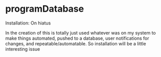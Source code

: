 # programDatabase
Installation: On hiatus 

In the creation of this is totally just used whatever was on my system to make things automated, pushed to a database,
user notifications for changes, and repeatable/automatable. So installation will be a little interesting issue
